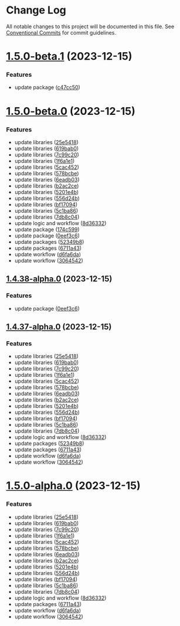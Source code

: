 # Change Log

All notable changes to this project will be documented in this file.
See [Conventional Commits](https://conventionalcommits.org) for commit guidelines.

# [1.5.0-beta.1](https://github.com/zidabah/lerna-v2/compare/@zidabah/date-logic@1.5.0-beta.0...@zidabah/date-logic@1.5.0-beta.1) (2023-12-15)


### Features

* update package ([c47cc50](https://github.com/zidabah/lerna-v2/commit/c47cc50e8bba8657e17e287785e86a8e2ca6d80b))





# [1.5.0-beta.0](https://github.com/zidabah/lerna-v2/compare/@zidabah/date-logic@1.4.0-beta.5...@zidabah/date-logic@1.5.0-beta.0) (2023-12-15)


### Features

* update libraries ([25e5418](https://github.com/zidabah/lerna-v2/commit/25e5418c72a2fba647c87abf2a359e1a2678a448))
* update libraries ([619bab0](https://github.com/zidabah/lerna-v2/commit/619bab0f06ca6e2621be0d51b3b69479bda6cd9d))
* update libraries ([7c99c20](https://github.com/zidabah/lerna-v2/commit/7c99c2056c70042555357c622cf826344d01f566))
* update libraries ([1f6a1e1](https://github.com/zidabah/lerna-v2/commit/1f6a1e11c7d07f037c6ee10b7abb3c07dc2a2cba))
* update libraries ([5cac452](https://github.com/zidabah/lerna-v2/commit/5cac452c6b8724d6fd2a2b24fe17a028da497047))
* update libraries ([578bcbe](https://github.com/zidabah/lerna-v2/commit/578bcbe93de6cbe7cb55f8bfc48803932be810b7))
* update libraries ([6eadb03](https://github.com/zidabah/lerna-v2/commit/6eadb036ca2c02da62703ba285452af7d31c3e54))
* update libraries ([b2ac2ce](https://github.com/zidabah/lerna-v2/commit/b2ac2ce0d5c4089de4800cac778b48bfe961fd3a))
* update libraries ([5201e4b](https://github.com/zidabah/lerna-v2/commit/5201e4b7744c31a1766ae3d98632b4e89d518028))
* update libraries ([556d24b](https://github.com/zidabah/lerna-v2/commit/556d24b9438fae2d6be5b0c189d9df3057a5190b))
* update libraries ([bf17094](https://github.com/zidabah/lerna-v2/commit/bf17094feb01e9f52a1dc760a0e610a46a44c3f9))
* update libraries ([5c1ba86](https://github.com/zidabah/lerna-v2/commit/5c1ba86a734fc660fca598a811d51aef0bb96570))
* update libraries ([7db8c04](https://github.com/zidabah/lerna-v2/commit/7db8c04fb5254bb5af72fab682a640d1fb24cc10))
* update logic and workflow ([8d36332](https://github.com/zidabah/lerna-v2/commit/8d3633280dd18c3fd6a68477ac21749d2ee94108))
* update package ([174c599](https://github.com/zidabah/lerna-v2/commit/174c5998d82efbe571274410d15efb3ae5abe4b5))
* update package ([0eef3c6](https://github.com/zidabah/lerna-v2/commit/0eef3c638d7839a6d04c5414d652c64f9299f50a))
* update packages ([52349b8](https://github.com/zidabah/lerna-v2/commit/52349b89d6b95e7fa6be58763ffc778ec322cfce))
* update packages ([6711a43](https://github.com/zidabah/lerna-v2/commit/6711a43edd8e3a29a55a6b5ac7a0e777252ad7ed))
* update workflow ([d6fa6da](https://github.com/zidabah/lerna-v2/commit/d6fa6da7dcdfec57b4a916ba0a2f12f37db2c31d))
* update workflow ([3064542](https://github.com/zidabah/lerna-v2/commit/30645428ee5804e63db082f9f0becca49b25767c))





## [1.4.38-alpha.0](https://github.com/zidabah/lerna-v2/compare/@zidabah/date-logic@1.4.37-alpha.0...@zidabah/date-logic@1.4.38-alpha.0) (2023-12-15)


### Features

* update package ([0eef3c6](https://github.com/zidabah/lerna-v2/commit/0eef3c638d7839a6d04c5414d652c64f9299f50a))





## [1.4.37-alpha.0](https://github.com/zidabah/lerna-v2/compare/@zidabah/date-logic@1.4.0-beta.5...@zidabah/date-logic@1.4.37-alpha.0) (2023-12-15)


### Features

* update libraries ([25e5418](https://github.com/zidabah/lerna-v2/commit/25e5418c72a2fba647c87abf2a359e1a2678a448))
* update libraries ([619bab0](https://github.com/zidabah/lerna-v2/commit/619bab0f06ca6e2621be0d51b3b69479bda6cd9d))
* update libraries ([7c99c20](https://github.com/zidabah/lerna-v2/commit/7c99c2056c70042555357c622cf826344d01f566))
* update libraries ([1f6a1e1](https://github.com/zidabah/lerna-v2/commit/1f6a1e11c7d07f037c6ee10b7abb3c07dc2a2cba))
* update libraries ([5cac452](https://github.com/zidabah/lerna-v2/commit/5cac452c6b8724d6fd2a2b24fe17a028da497047))
* update libraries ([578bcbe](https://github.com/zidabah/lerna-v2/commit/578bcbe93de6cbe7cb55f8bfc48803932be810b7))
* update libraries ([6eadb03](https://github.com/zidabah/lerna-v2/commit/6eadb036ca2c02da62703ba285452af7d31c3e54))
* update libraries ([b2ac2ce](https://github.com/zidabah/lerna-v2/commit/b2ac2ce0d5c4089de4800cac778b48bfe961fd3a))
* update libraries ([5201e4b](https://github.com/zidabah/lerna-v2/commit/5201e4b7744c31a1766ae3d98632b4e89d518028))
* update libraries ([556d24b](https://github.com/zidabah/lerna-v2/commit/556d24b9438fae2d6be5b0c189d9df3057a5190b))
* update libraries ([bf17094](https://github.com/zidabah/lerna-v2/commit/bf17094feb01e9f52a1dc760a0e610a46a44c3f9))
* update libraries ([5c1ba86](https://github.com/zidabah/lerna-v2/commit/5c1ba86a734fc660fca598a811d51aef0bb96570))
* update libraries ([7db8c04](https://github.com/zidabah/lerna-v2/commit/7db8c04fb5254bb5af72fab682a640d1fb24cc10))
* update logic and workflow ([8d36332](https://github.com/zidabah/lerna-v2/commit/8d3633280dd18c3fd6a68477ac21749d2ee94108))
* update packages ([52349b8](https://github.com/zidabah/lerna-v2/commit/52349b89d6b95e7fa6be58763ffc778ec322cfce))
* update packages ([6711a43](https://github.com/zidabah/lerna-v2/commit/6711a43edd8e3a29a55a6b5ac7a0e777252ad7ed))
* update workflow ([d6fa6da](https://github.com/zidabah/lerna-v2/commit/d6fa6da7dcdfec57b4a916ba0a2f12f37db2c31d))
* update workflow ([3064542](https://github.com/zidabah/lerna-v2/commit/30645428ee5804e63db082f9f0becca49b25767c))





# [1.5.0-alpha.0](https://github.com/zidabah/lerna-v2/compare/@zidabah/date-logic@1.4.0-beta.5...@zidabah/date-logic@1.5.0-alpha.0) (2023-12-15)


### Features

* update libraries ([25e5418](https://github.com/zidabah/lerna-v2/commit/25e5418c72a2fba647c87abf2a359e1a2678a448))
* update libraries ([619bab0](https://github.com/zidabah/lerna-v2/commit/619bab0f06ca6e2621be0d51b3b69479bda6cd9d))
* update libraries ([7c99c20](https://github.com/zidabah/lerna-v2/commit/7c99c2056c70042555357c622cf826344d01f566))
* update libraries ([1f6a1e1](https://github.com/zidabah/lerna-v2/commit/1f6a1e11c7d07f037c6ee10b7abb3c07dc2a2cba))
* update libraries ([5cac452](https://github.com/zidabah/lerna-v2/commit/5cac452c6b8724d6fd2a2b24fe17a028da497047))
* update libraries ([578bcbe](https://github.com/zidabah/lerna-v2/commit/578bcbe93de6cbe7cb55f8bfc48803932be810b7))
* update libraries ([6eadb03](https://github.com/zidabah/lerna-v2/commit/6eadb036ca2c02da62703ba285452af7d31c3e54))
* update libraries ([b2ac2ce](https://github.com/zidabah/lerna-v2/commit/b2ac2ce0d5c4089de4800cac778b48bfe961fd3a))
* update libraries ([5201e4b](https://github.com/zidabah/lerna-v2/commit/5201e4b7744c31a1766ae3d98632b4e89d518028))
* update libraries ([556d24b](https://github.com/zidabah/lerna-v2/commit/556d24b9438fae2d6be5b0c189d9df3057a5190b))
* update libraries ([bf17094](https://github.com/zidabah/lerna-v2/commit/bf17094feb01e9f52a1dc760a0e610a46a44c3f9))
* update libraries ([5c1ba86](https://github.com/zidabah/lerna-v2/commit/5c1ba86a734fc660fca598a811d51aef0bb96570))
* update libraries ([7db8c04](https://github.com/zidabah/lerna-v2/commit/7db8c04fb5254bb5af72fab682a640d1fb24cc10))
* update logic and workflow ([8d36332](https://github.com/zidabah/lerna-v2/commit/8d3633280dd18c3fd6a68477ac21749d2ee94108))
* update packages ([6711a43](https://github.com/zidabah/lerna-v2/commit/6711a43edd8e3a29a55a6b5ac7a0e777252ad7ed))
* update workflow ([d6fa6da](https://github.com/zidabah/lerna-v2/commit/d6fa6da7dcdfec57b4a916ba0a2f12f37db2c31d))
* update workflow ([3064542](https://github.com/zidabah/lerna-v2/commit/30645428ee5804e63db082f9f0becca49b25767c))
